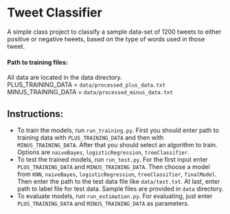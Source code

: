 # Tweet Classifier

A simple class project to classify a sample data-set of 1200 tweets to either positive or negative tweets, based on the
type of words used in those tweet.

#### Path to training files:
All data are located in the data directory.<br>
PLUS_TRAINING_DATA = `data/processed_plus_data.txt`<br>
MINUS_TRAINING_DATA = `data/processed_minus_data.txt`

## Instructions:
- To train the models, run `run_training.py`. First you should enter path to training data with
`PLUS_TRAINING_DATA` and then with `MINUS_TRAINING_DATA`. After that you should select an algorithm
to train. Options are `naiveBayes`, `logisticRegression`, `treeClassifier`.
- To test the trained models, run `run_test.py`. For the first input enter `PLUS_TRAINING_DATA` and `MINUS_TRAINING_DATA`. Then choose a model from `KNN`, `naiveBayes`, `logisticRegression`, `treeClassifier`, `finalModel`. Then enter the path to the test data file like `data/test.txt`. At last, enter path to label file for test data. Sample files are provided in `data` directory.
- To evaluate models, run `run_estimation.py`. For evaluating, just enter `PLUS_TRAINING_DATA` and `MINUS_TRAINING_DATA` as parameters.